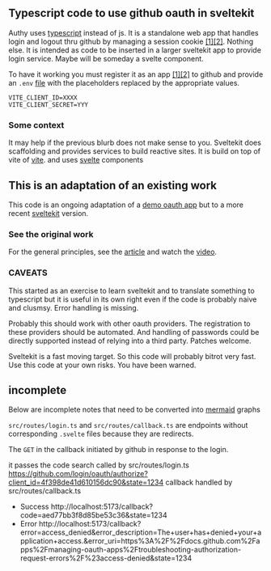## Typescript code to use github oauth in sveltekit

Authy uses 
[typescript](https://typescriptlang) instead of js.
It is a standalone web app that handles login and logout thru github
by managing a session cookie [[1]](https://developer.mozilla.org/en-US/docs/Web/HTTP/Cookies)[[2]](https://developer.mozilla.org/en-US/docs/Web/HTTP/Headers/Set-Cookie). Nothing else.
It is intended as code to be inserted in a larger sveltekit app
to provide login service. Maybe will be someday 
a svelte component.

To have it working you must register it as an app [[1]](https://github.com/settings/applications/new)[[2]](https://docs.github.com/en/rest/guides/basics-of-authentication) to github
and provide an `.env` [file](https://vitejs.dev/guide/env-and-mode.html#env-files) with the placeholders replaced 
by the appropriate values.

    VITE_CLIENT_ID=XXXX
    VITE_CLIENT_SECRET=YYY


### Some context

It may help if the previous blurb does not make sense to you.
Sveltekit does scaffolding and provides  services to build reactive sites. 
It is build on top of vite of [vite](https://vitejs.dev/).
and uses [svelte](https://svelte.dev/tutorial/basics) components

## This is an adaptation of an existing work

This code is an ongoing adaptation of a
[demo oauth app](https://blog.hyper.io/sveltekit-authentication/)
but to a more recent [sveltekit](https://sveltekit) version. 

### See the original work

For the general principles, see the [article](https://blog.hyper.io/sveltekit-authentication/) and watch the [video](https://www.youtube.com/watch?v=D4ZcbudB1n0).




### CAVEATS

This started as an exercise to learn sveltekit and to translate something to typescript but it is useful in its own right even if the code is 
probably naive and clusmsy. Error handling is missing.

Probably this should work with other oauth providers. The registration
to these providers should be automated. 
And handling of passwords could be directly supported instead of
relying into a third party.
Patches welcome.

Sveltekit is a fast moving target. So this code will probably bitrot very fast. Use this code at your own risks. You have been warned. 

## incomplete

Below are incomplete notes that need to be converted into [mermaid](https://mermaid-js.github.io/mermaid/#/) graphs

`src/routes/login.ts` and `src/routes/callback.ts` are endpoints
without corresponding `.svelte` files because they are redirects.

The `GET` in the callback  initiated by github in response to the login.


it passes the code search
called by src/routes/login.ts https://github.com/login/oauth/authorize?client_id=4f398de41d610156dc90&state=1234
callback handled by      src/routes/callback.ts        

- Success http://localhost:5173/callback?code=aed77bb3f8d85be53c36&state=1234
- Error  http://localhost:5173/callback?error=access_denied&error_description=The+user+has+denied+your+application+access.&error_uri=https%3A%2F%2Fdocs.github.com%2Fapps%2Fmanaging-oauth-apps%2Ftroubleshooting-authorization-request-errors%2F%23access-denied&state=1234